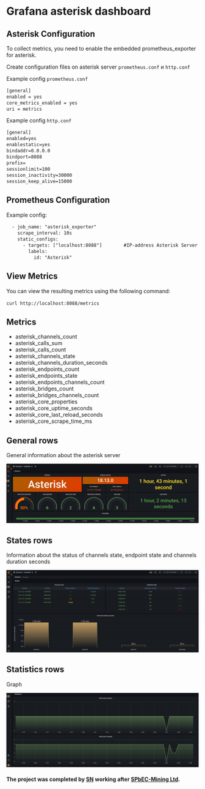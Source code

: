 # Grafana asterisk dashboard
## Asterisk Configuration
To collect metrics, you need to enable the embedded prometheus_exporter for asterisk.


Сreate configuration files on asterisk server `prometheus.conf` и `http.conf`

Example config `prometheus.conf`
```
[general]
enabled = yes
core_metrics_enabled = yes
uri = metrics
```

Example config `http.conf`
```
[general]
enabled=yes
enablestatic=yes
bindaddr=0.0.0.0
bindport=8088
prefix=
sessionlimit=100
session_inactivity=30000
session_keep_alive=15000
```

## Prometheus Configuration
Example config:
```
  - job_name: "asterisk_exporter"
    scrape_interval: 10s
    static_configs:
      - targets: ["localhost:8088"]        #IP-address Asterisk Server
        labels:
          id: "Asterisk"
```

## View Metrics
You can view the resulting metrics using the following command: 

`curl http://localhost:8088/metrics`

## Metrics
* asterisk_channels_count
* asterisk_calls_sum
* asterisk_calls_count
* asterisk_channels_state
* asterisk_channels_duration_seconds
* asterisk_endpoints_count
* asterisk_endpoints_state
* asterisk_endpoints_channels_count
* asterisk_bridges_count
* asterisk_bridges_channels_count
* asterisk_core_properties
* asterisk_core_uptime_seconds
* asterisk_core_last_reload_seconds
* asterisk_core_scrape_time_ms

## General rows
General information about the asterisk server

![image alt](/images/general_rows.png)

## States rows
Information about the status of channels state, endpoint state and channels duration seconds

![image alt](/images/States_rows.png)

## Statistics rows
Graph

![image alt](/images/Statistics_rows.png)

#### The project was completed by [SN](https://github.com/StanislavVN) working after [SPbEC-Mining Ltd](https://github.com/smtech-ru).
